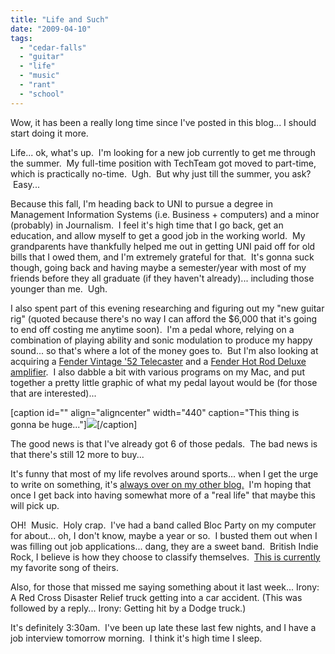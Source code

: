```yaml
---
title: "Life and Such"
date: "2009-04-10"
tags:
  - "cedar-falls"
  - "guitar"
  - "life"
  - "music"
  - "rant"
  - "school"
---
```


Wow, it has been a really long time since I've posted in this blog... I should start doing it more.

Life... ok, what's up.  I'm looking for a new job currently to get me through the summer.  My full-time position with TechTeam got moved to part-time, which is practically no-time.  Ugh.  But why just till the summer, you ask?  Easy...

Because this fall, I'm heading back to UNI to pursue a degree in Management Information Systems (i.e. Business + computers) and a minor (probably) in Journalism.  I feel it's high time that I go back, get an education, and allow myself to get a good job in the working world.  My grandparents have thankfully helped me out in getting UNI paid off for old bills that I owed them, and I'm extremely grateful for that.  It's gonna suck though, going back and having maybe a semester/year with most of my friends before they all graduate (if they haven't already)... including those younger than me.  Ugh.

I also spent part of this evening researching and figuring out my "new guitar rig" (quoted because there's no way I can afford the $6,000 that it's going to end off costing me anytime soon).  I'm a pedal whore, relying on a combination of playing ability and sonic modulation to produce my happy sound... so that's where a lot of the money goes to.  But I'm also looking at acquiring a [Fender Vintage '52 Telecaster](http://www.fender.com/products//search.php?partno=0100202850) and a [Fender Hot Rod Deluxe amplifier](http://fender.com/products/search.php?partno=0213202000).  I also dabble a bit with various programs on my Mac, and put together a pretty little graphic of what my pedal layout would be (for those that are interested)...

\[caption id="" align="aligncenter" width="440" caption="This thing is gonna be huge..."\][![](images/pedalboardx.jpg)](http://img403.imageshack.us/img403/4766/pedalboardx.jpg)\[/caption\]

The good news is that I've already got 6 of those pedals.  The bad news is that there's still 12 more to buy...

It's funny that most of my life revolves around sports... when I get the urge to write on something, it's [always over on my other blog.](http://wordstoplayby.wordpress.com)  I'm hoping that once I get back into having somewhat more of a "real life" that maybe this will pick up.

OH!  Music.  Holy crap.  I've had a band called Bloc Party on my computer for about... oh, I don't know, maybe a year or so.  I busted them out when I was filling out job applications... dang, they are a sweet band.  British Indie Rock, I believe is how they choose to classify themselves.  [This is currently](http://www.imeem.com/blocparty/music/D14fC7LO/bloc-party-better-than-heaven/) my favorite song of theirs.

Also, for those that missed me saying something about it last week... Irony: A Red Cross Disaster Relief truck getting into a car accident. (This was followed by a reply... Irony: Getting hit by a Dodge truck.)

It's definitely 3:30am.  I've been up late these last few nights, and I have a job interview tomorrow morning.  I think it's high time I sleep.
